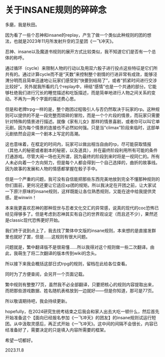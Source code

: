 # 关于INSANE规则的碎碎念

多磨，我是秋田。

因为看了一些个忍神和insane的replay，产生了做一个类似此种规则的团的想法，也就是2023年11月所发射升空的卫星团《一飞冲天》。

忍神、insane以及魔道书规则的展开方式比较类似，我不知道它们是否有一个总体的称呼。

通过循环（cycle）来限制人物的行动以及用双六骰子进行投点这些特征是它们所共有的。通过计算cycle而不是“天数”来控制整个剧情的行进非常有成效，能够泾渭分明而且简单迅速地让玩家们感受到“快要到结局了”，或者“抓紧时间进行交涉比较好”。另外就我所看的几个replay中，缔结“感情”也是一个共通的部分。它能够杜绝我们进行冗长的睡觉描述和吃饭描述，而是简单地进行人物之间关系的变动。不再为一两个字面的描述费心思。

但是和老牌trpg一样的是，整个跑团过程吸引人与否仍然取决于玩家的rp。这种规则可以提供的不是一段完整而琐碎的冒险，而是一个个片段的情景，而玩家只需要针对特殊的情景进行描述。就像《家有儿女》那样的情景喜剧，或者你可以叫它单元剧，因为每个情景的连接也不必然如何强。只是当“climax”阶段来临时，这部单元剧依然会迎来一个剧本上写定的高潮。

这也意味着，在框定的时间内，玩家可以做出相当自由的rp，尽可能获取情报（其他人的秘密或者剧本的秘密，以及道具），并在最终阶段利用所有可能的条件打通游戏。尽管大闹一场也无所谓，因为最终的阶段到来时将是一视同仁的。所有人未必向着一个方向努力，但是每个人都会得到一个自己选择的，曲折的故事线。因为故事的发展和人物的情感都掌握在骰子手中。

但是一个严重的问题，我可没有自信能把那些东西完美地放到完全不懂那种规则的你们面前，更何况还要让它适应xp团的规矩。所以我决定在开团之前，让大家试一下原汁原味的insane规则，这样既能让各位熟悉规则，又能在途中给我提供灵感。是winwin！

本来我更喜欢忍神的那种现世与忍者文化交汇的异常感，说真的现代的coc恐怖已经见得够多了。但是考虑到忍神其实有自己的世界观设定（而且还不少），果然还是classic现代恐怖更好开始。

我们终于说到点上了，我去找了繁体中文版的insane规则，本来想的是直接发群里也就好了罢，但是……这规则有很大问题。

问题就是，繁中翻译版不是很易懂……所以我得对这个规则做一些二次翻译。由此，我萌生了将二次翻译的版本传到wiki的念头。

所以接下来我会概括这部日式trpg的规则，留档在此给各位查看。

同时为了方便查阅，会另开一个页面记载。

繁中规则有整整77页，虽然我不必全部翻译，只要把核心的规则内容提取出来，而把那些游戏数据、姓名随机表格放到一边就好——但是你知道，那可是77页。

所以敬请期待吧，我会持续更新。

hopefully，在2024研究生统考结束之后我会和家人出去大吃一顿什么，然后首先开始准备这个【面向已经报名参加《一飞冲天》的团友】的insane规则试运行短团。从中汲取灵感后，再正式开始《一飞冲天》。这中间的间隔不会很长，内容已经准备好了，需要决定的只是填入内容所需要的框架。

希望一切都好。

2023.11.8